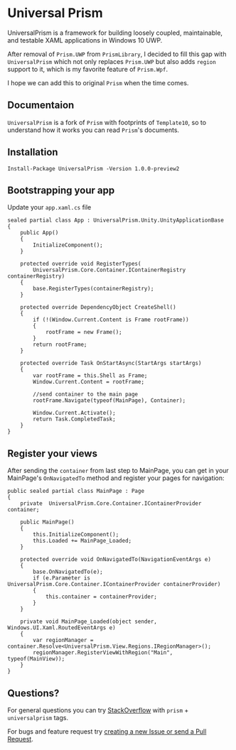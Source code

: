 # Universal Prism

UniversalPrism is a framework for building loosely coupled, maintainable, and testable XAML applications in Windows 10 UWP.

After removal of `Prism.UWP` from `PrismLibrary`, I decided to fill this gap with `UniversalPrism` which not only replaces `Prism.UWP` but also adds `region` support to it, which is my favorite feature of `Prism.Wpf`.

I hope we can add this to original `Prism` when the time comes.

## Documentaion

`UniversalPrism` is a fork of `Prism` with footprints of `Template10`, so to understand how it works you can read `Prism`'s documents.

## Installation
    Install-Package UniversalPrism -Version 1.0.0-preview2

## Bootstrapping your app
Update your `app.xaml.cs` file
    
    sealed partial class App : UniversalPrism.Unity.UnityApplicationBase
    {
        public App()
        {
            InitializeComponent();
        }

        protected override void RegisterTypes(
            UniversalPrism.Core.Container.IContainerRegistry containerRegistry)
        {
            base.RegisterTypes(containerRegistry);
        }

        protected override DependencyObject CreateShell()
        {
            if (!(Window.Current.Content is Frame rootFrame))
            {
                rootFrame = new Frame();
            }
            return rootFrame;
        }

        protected override Task OnStartAsync(StartArgs startArgs)
        {
            var rootFrame = this.Shell as Frame;
            Window.Current.Content = rootFrame;

            //send container to the main page
            rootFrame.Navigate(typeof(MainPage), Container);

            Window.Current.Activate();
            return Task.CompletedTask;
        }
    }

## Register your views

After sending the `container` from last step to MainPage, you can get in your MainPage's `OnNavigatedTo` method and register your pages for navigation:
    
    public sealed partial class MainPage : Page
    {
        private  UniversalPrism.Core.Container.IContainerProvider container;

        public MainPage()
        {
            this.InitializeComponent();
            this.Loaded += MainPage_Loaded;
        }

        protected override void OnNavigatedTo(NavigationEventArgs e)
        {
            base.OnNavigatedTo(e);
            if (e.Parameter is  UniversalPrism.Core.Container.IContainerProvider containerProvider)
            {
                this.container = containerProvider;
            }
        }

        private void MainPage_Loaded(object sender, Windows.UI.Xaml.RoutedEventArgs e)
        {
            var regionManager = container.Resolve<UniversalPrism.View.Regions.IRegionManager>();
            regionManager.RegisterViewWithRegion("Main", typeof(MainView));
        }
    }

## Questions?
For general questions you can try [StackOverflow](www.stackoverflow.com) with `prism` + `universalprism` tags.

For bugs and feature request try [creating a new Issue or send a Pull Request](https://github.com/HesamKashefi/UniversalPrism/pulls).
